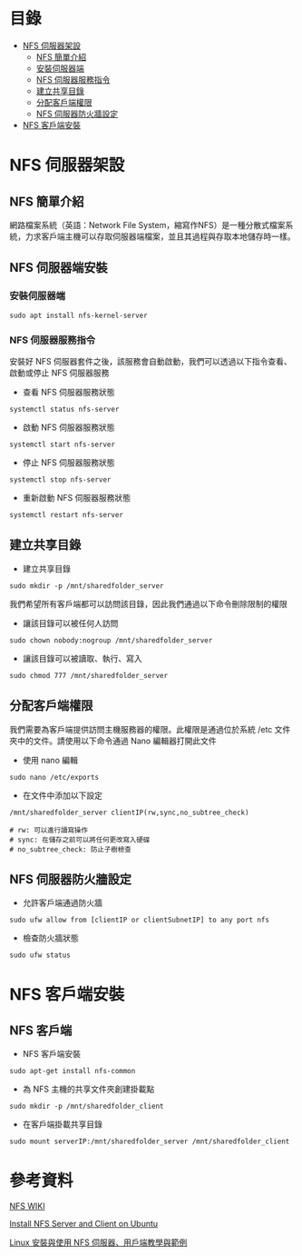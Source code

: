 # 目錄
- [NFS 伺服器架設](#nfs-伺服器架設)
  - [NFS 簡單介紹](#nfs-簡單介紹)
  - [安裝伺服器端](#安裝伺服器端)
  - [NFS 伺服器服務指令](#nfs-伺服器服務指令)
  - [建立共享目錄](#建立共享目錄)
  - [分配客戶端權限](#分配客戶端權限)
  - [NFS 伺服器防火牆設定](#nfs-伺服器防火牆設定)
- [NFS 客戶端安裝](#nfs-客戶端安裝)
# NFS 伺服器架設
## NFS 簡單介紹
網路檔案系統（英語：Network File System，縮寫作NFS）是一種分散式檔案系統，力求客戶端主機可以存取伺服器端檔案，並且其過程與存取本地儲存時一樣。
## NFS 伺服器端安裝
### 安裝伺服器端
```
sudo apt install nfs-kernel-server
```
### NFS 伺服器服務指令
安裝好 NFS 伺服器套件之後，該服務會自動啟動，我們可以透過以下指令查看、啟動或停止 NFS 伺服器服務
- 查看 NFS 伺服器服務狀態
```
systemctl status nfs-server
```
- 啟動 NFS 伺服器服務狀態
```
systemctl start nfs-server
```
- 停止 NFS 伺服器服務狀態
```
systemctl stop nfs-server
```
- 重新啟動 NFS 伺服器服務狀態
```
systemctl restart nfs-server
```
## 建立共享目錄
- 建立共享目錄
```
sudo mkdir -p /mnt/sharedfolder_server
```
我們希望所有客戶端都可以訪問該目錄，因此我們通過以下命令刪除限制的權限
- 讓該目錄可以被任何人訪問
```
sudo chown nobody:nogroup /mnt/sharedfolder_server
```
- 讓該目錄可以被讀取、執行、寫入
```
sudo chmod 777 /mnt/sharedfolder_server
```
## 分配客戶端權限
我們需要為客戶端提供訪問主機服務器的權限。此權限是通過位於系統 /etc 文件夾中的文件。請使用以下命令通過 Nano 編輯器打開此文件
- 使用 nano 編輯
```
sudo nano /etc/exports
```
- 在文件中添加以下設定
```
/mnt/sharedfolder_server clientIP(rw,sync,no_subtree_check)
```
```
# rw: 可以進行讀寫操作
# sync: 在儲存之前可以將任何更改寫入硬碟
# no_subtree_check: 防止子樹檢查
```
## NFS 伺服器防火牆設定
- 允許客戶端通過防火牆
```
sudo ufw allow from [clientIP or clientSubnetIP] to any port nfs
```
- 檢查防火牆狀態
```
sudo ufw status
```
# NFS 客戶端安裝
## NFS 客戶端
- NFS 客戶端安裝
```
sudo apt-get install nfs-common
```
- 為 NFS 主機的共享文件夾創建掛載點
```
sudo mkdir -p /mnt/sharedfolder_client
```
- 在客戶端掛載共享目錄
```
sudo mount serverIP:/mnt/sharedfolder_server /mnt/sharedfolder_client
```
# 參考資料
[NFS WIKI](https://zh.wikipedia.org/zh-tw/%E7%BD%91%E7%BB%9C%E6%96%87%E4%BB%B6%E7%B3%BB%E7%BB%9F)

[Install NFS Server and Client on Ubuntu](https://vitux.com/install-nfs-server-and-client-on-ubuntu/)

[Linux 安裝與使用 NFS 伺服器、用戶端教學與範例](https://officeguide.cc/linux-nfs-server-client-installation-configuration-tutorial-examples/)

